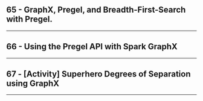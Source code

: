 ## 65 - GraphX, Pregel, and Breadth-First-Search with Pregel.
***
## 66 - Using the Pregel API with Spark GraphX
***
## 67 - [Activity] Superhero Degrees of Separation using GraphX
***
